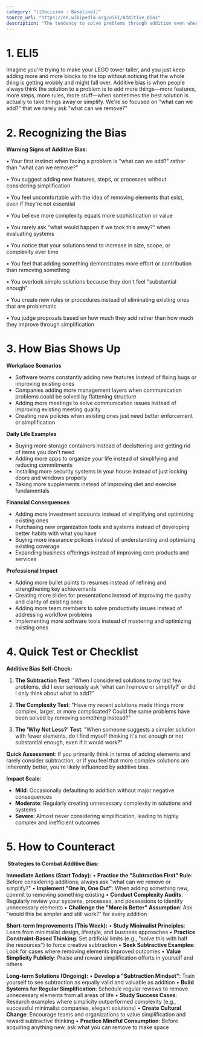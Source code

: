 ```yaml
---
category: "[[Decision - Baseline]]"
source_url: "https://en.wikipedia.org/wiki/Additive_bias"
description: "The tendency to solve problems through addition even when subtraction is a better approach"
---
```


# 1. ELI5

Imagine you're trying to make your LEGO tower taller, and you just keep adding more and more blocks to the top without noticing that the whole thing is getting wobbly and might fall over. Additive bias is when people always think the solution to a problem is to add more things—more features, more steps, more rules, more stuff—when sometimes the best solution is actually to take things away or simplify. We're so focused on "what can we add?" that we rarely ask "what can we remove?"

# 2. Recognizing the Bias

**Warning Signs of Additive Bias:**

• Your first instinct when facing a problem is "what can we add?" rather than "what can we remove?"

• You suggest adding new features, steps, or processes without considering simplification

• You feel uncomfortable with the idea of removing elements that exist, even if they're not essential

• You believe more complexity equals more sophistication or value

• You rarely ask "what would happen if we took this away?" when evaluating systems

• You notice that your solutions tend to increase in size, scope, or complexity over time

• You feel that adding something demonstrates more effort or contribution than removing something

• You overlook simple solutions because they don't feel "substantial enough"

• You create new rules or procedures instead of eliminating existing ones that are problematic

• You judge proposals based on how much they add rather than how much they improve through simplification

# 3. How Bias Shows Up

**Workplace Scenarios**
- Software teams constantly adding new features instead of fixing bugs or improving existing ones
- Companies adding more management layers when communication problems could be solved by flattening structure
- Adding more meetings to solve communication issues instead of improving existing meeting quality
- Creating new policies when existing ones just need better enforcement or simplification

**Daily Life Examples**
- Buying more storage containers instead of decluttering and getting rid of items you don't need
- Adding more apps to organize your life instead of simplifying and reducing commitments
- Installing more security systems in your house instead of just locking doors and windows properly
- Taking more supplements instead of improving diet and exercise fundamentals

**Financial Consequences**
- Adding more investment accounts instead of simplifying and optimizing existing ones
- Purchasing new organization tools and systems instead of developing better habits with what you have
- Buying more insurance policies instead of understanding and optimizing existing coverage
- Expanding business offerings instead of improving core products and services

**Professional Impact**
- Adding more bullet points to resumes instead of refining and strengthening key achievements
- Creating more slides for presentations instead of improving the quality and clarity of existing ones
- Adding more team members to solve productivity issues instead of addressing workflow problems
- Implementing more software tools instead of mastering and optimizing existing ones

# 4. Quick Test or Checklist

**Additive Bias Self-Check:**

1. **The Subtraction Test**: "When I considered solutions to my last few problems, did I ever seriously ask 'what can I remove or simplify?' or did I only think about what to add?"

2. **The Complexity Test**: "Have my recent solutions made things more complex, larger, or more complicated? Could the same problems have been solved by removing something instead?"

3. **The 'Why Not Less?' Test**: "When someone suggests a simpler solution with fewer elements, do I find myself thinking it's not enough or not substantial enough, even if it would work?"

**Quick Assessment**: If you primarily think in terms of adding elements and rarely consider subtraction, or if you feel that more complex solutions are inherently better, you're likely influenced by additive bias.

**Impact Scale**:
- **Mild**: Occasionally defaulting to addition without major negative consequences
- **Moderate**: Regularly creating unnecessary complexity in solutions and systems
- **Severe**: Almost never considering simplification, leading to highly complex and inefficient outcomes

# 5. How to Counteract

**️ Strategies to Combat Additive Bias:**

**Immediate Actions (Start Today):**
• **Practice the "Subtraction First" Rule**: Before considering additions, always ask "what can we remove or simplify?"
• **Implement "One In, One Out"**: When adding something new, commit to removing something existing
• **Conduct Complexity Audits**: Regularly review your systems, processes, and possessions to identify unnecessary elements
• **Challenge the "More is Better" Assumption**: Ask "would this be simpler and still work?" for every addition

**Short-term Improvements (This Week):**
• **Study Minimalist Principles**: Learn from minimalist design, lifestyle, and business approaches
• **Practice Constraint-Based Thinking**: Set artificial limits (e.g., "solve this with half the resources") to force creative subtraction
• **Seek Subtractive Examples**: Look for cases where removing elements improved outcomes
• **Value Simplicity Publicly**: Praise and reward simplification efforts in yourself and others

**Long-term Solutions (Ongoing):**
• **Develop a "Subtraction Mindset"**: Train yourself to see subtraction as equally valid and valuable as addition
• **Build Systems for Regular Simplification**: Schedule regular reviews to remove unnecessary elements from all areas of life
• **Study Success Cases**: Research examples where simplicity outperformed complexity (e.g., successful minimalist companies, elegant solutions)
• **Create Cultural Change**: Encourage teams and organizations to value simplification and reward subtractive thinking
• **Practice Mindful Consumption**: Before acquiring anything new, ask what you can remove to make space

